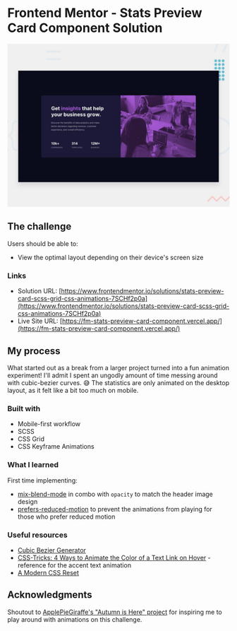 # Frontend Mentor - Stats Preview Card Component Solution

![Desktop preview for the stats preview card component challenge](./images/desktop-preview.jpg)

## The challenge

Users should be able to:

- View the optimal layout depending on their device's screen size

### Links

- Solution URL: [https://www.frontendmentor.io/solutions/stats-preview-card-scss-grid-css-animations-7SCHf2p0a](https://www.frontendmentor.io/solutions/stats-preview-card-scss-grid-css-animations-7SCHf2p0a)
- Live Site URL: [https://fm-stats-preview-card-component.vercel.app/](https://fm-stats-preview-card-component.vercel.app/)

## My process

What started out as a break from a larger project turned into a fun animation experiment! I'll admit I spent an ungodly amount of time messing around with cubic-bezier curves. 😅 The statistics are only animated on the desktop layout, as it felt like a bit too much on mobile.

### Built with

- Mobile-first workflow
- SCSS
- CSS Grid
- CSS Keyframe Animations

### What I learned

First time implementing:

- [mix-blend-mode](https://developer.mozilla.org/en-US/docs/Web/CSS/mix-blend-mode) in combo with `opacity` to match the header image design
- [prefers-reduced-motion](https://developer.mozilla.org/en-US/docs/Web/CSS/@media/prefers-reduced-motion) to prevent the animations from playing for those who prefer reduced motion

### Useful resources

- [Cubic Bezier Generator](https://cubic-bezier.com)
- [CSS-Tricks: 4 Ways to Animate the Color of a Text Link on Hover](https://css-tricks.com/4-ways-to-animate-the-color-of-a-text-link-on-hover/) - reference for the accent text animation
- [A Modern CSS Reset](https://piccalil.li/blog/a-modern-css-reset)

## Acknowledgments

Shoutout to [ApplePieGiraffe's "Autumn is Here" project](https://github.com/ApplePieGiraffe/autumn-is-here) for inspiring me to play around with animations on this challenge.
